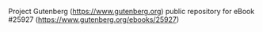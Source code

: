 Project Gutenberg (https://www.gutenberg.org) public repository for eBook #25927 (https://www.gutenberg.org/ebooks/25927)
